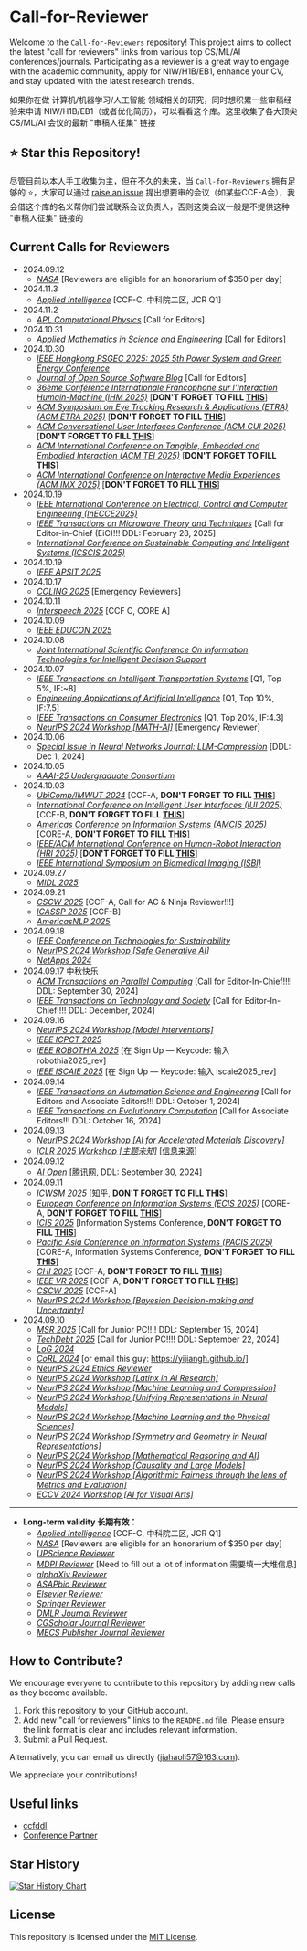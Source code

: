 # Call-for-Reviewer
Welcome to the ``Call-for-Reviewers`` repository! This project aims to collect the latest "call for reviewers" links from various top CS/ML/AI conferences/journals. Participating as a reviewer is a great way to engage with the academic community, apply for NIW/H1B/EB1, enhance your CV, and stay updated with the latest research trends.

如果你在做 计算机/机器学习/人工智能 领域相关的研究，同时想积累一些审稿经验来申请 NIW/H1B/EB1（或者优化简历），可以看看这个库。这里收集了各大顶尖 CS/ML/AI 会议的最新 "审稿人征集" 链接

## :star: Star this Repository!
尽管目前以本人手工收集为主，但在不久的未来，当 ``Call-for-Reviewers`` 拥有足够的 :star:，大家可以通过 [raise an issue](https://github.com/jiahaoli57/Call-for-Reviewers/issues) 提出想要审的会议（如某些CCF-A会），我会借这个库的名义帮你们尝试联系会议负责人，否则这类会议一般是不提供这种 "审稿人征集" 链接的

## Current Calls for Reviewers
- 2024.09.12
  - *[NASA](https://science.nasa.gov/researchers/volunteer-review-panels/)* [Reviewers are eligible for an honorarium of $350 per day]
- 2024.11.3
  - *[Applied Intelligence](https://forms.gle/ohAqfxZzGWt1NNsy8)* [CCF-C, 中科院二区, JCR Q1]
- 2024.11.2
  - *[APL Computational Physics](https://publishing.aip.org/publications/journals/apl-computational-physics-coming-soon/#applications)* [Call for Editors]
- 2024.10.31
  - *[Applied Mathematics in Science and Engineering](https://mp.weixin.qq.com/s/q6CPoNSJlWayrx61Ls8CyA)* [Call for Editors]
- 2024.10.30
  - *[IEEE Hongkong PSGEC 2025: 2025 5th Power System and Green Energy Conference](2024-10-30.md)*
  - *[Journal of Open Source Software Blog](https://blog.joss.theoj.org/2024/10/call-for-editors)* [Call for Editors]
  - *[36ème Conférence Internationale Francophone sur l'Interaction Humain-Machine (IHM 2025)](https://new.precisionconference.com/review_volunteering)* [**DON'T FORGET TO FILL [THIS](https://new.precisionconference.com/expertise)**]
  - *[ACM Symposium on Eye Tracking Research & Applications (ETRA) (ACM ETRA 2025)](https://new.precisionconference.com/review_volunteering)* [**DON'T FORGET TO FILL [THIS](https://new.precisionconference.com/expertise)**]
  - *[ACM Conversational User Interfaces Conference (ACM CUI 2025)](https://new.precisionconference.com/review_volunteering)* [**DON'T FORGET TO FILL [THIS](https://new.precisionconference.com/expertise)**]
  - *[ACM International Conference on Tangible, Embedded and Embodied Interaction (ACM TEI 2025)](https://new.precisionconference.com/review_volunteering)* [**DON'T FORGET TO FILL [THIS](https://new.precisionconference.com/expertise)**]
  - *[ACM International Conference on Interactive Media Experiences (ACM IMX 2025)](https://new.precisionconference.com/review_volunteering)* [**DON'T FORGET TO FILL [THIS](https://new.precisionconference.com/expertise)**]
- 2024.10.19
  - *[IEEE International Conference on Electrical, Control and Computer Engineering (InECCE2025)](https://docs.google.com/forms/d/e/1FAIpQLScUlZzhZl3snr8AO1MxXbRnx25TuBmgZ1c6W-VxbfsX1OIw0A/viewform)*
  - *[IEEE Transactions on Microwave Theory and Techniques](https://mtt.org/tmtt-eic/)*  [Call for Editor-in-Chief (EiC)!!! DDL: February 28, 2025]
  - *[International Conference on Sustainable Computing and Intelligent Systems (ICSCIS 2025)](https://docs.google.com/forms/d/e/1FAIpQLScaSo1d-J94AY1Qc4Ek3GObriiBOdoPzAjZrtp80VMMQLqqZg/viewform)*
- 2024.10.19
  - *[IEEE APSIT 2025](https://docs.google.com/forms/d/e/1FAIpQLSehRKPRArKl0SOuwvqestgWeeWuA25vQnAkkL64bbsuEVBLiQ/viewform)*
- 2024.10.17
  - *[COLING 2025](https://docs.google.com/forms/d/e/1FAIpQLSfDIxZGeyKOe5nV8YFUreNxA4Uw367oYpP1G3OD2jM3he-3Dw/viewform)* [Emergency Reviewers]
- 2024.10.11
  - *[Interspeech 2025](https://www.isca-speech.org/Reviewing)* [CCF C, CORE A]
- 2024.10.09
  - *[IEEE EDUCON 2025](https://2025.ieee-educon.org/authors/become-a-reviewer)*
- 2024.10.08
  - *[Joint International Scientific Conference On Information Technologies for Intelligent Decision Support](https://docs.google.com/forms/d/e/1FAIpQLSc-x_LwP4NoRk1VoBzq1GWXu-tE-HyEg-JZ6Dv-1YhAN-oHoA/viewform)*
- 2024.10.07
  - *[IEEE Transactions on Intelligent Transportation Systems](2024-10-7.md)* [Q1, Top 5%, IF:~8]
  - *[Engineering Applications of Artificial Intelligence](2024-10-7.md)* [Q1, Top 10%, IF:7.5]
  - *[IEEE Transactions on Consumer Electronics](2024-10-7.md)* [Q1, Top 20%, IF:4.3]
  - *[NeurIPS 2024 Workshop [MATH-AI]](https://docs.google.com/forms/d/e/1FAIpQLSdlw9FjMuet6CASIh5maH9F9Nfi2hRp2MGy4NfyZ3yqnXq7kg/viewform)* [Emergency Reviewer]
- 2024.10.06
  - *[Special Issue in Neural Networks Journal: LLM-Compression](https://docs.google.com/forms/d/e/1FAIpQLScgUoQMAnzhuyaIjbYPPTr_RfB3vdAi63xE4VZrMZKFBRdXiw/viewform)* [DDL: Dec 1, 2024]
- 2024.10.05
  - *[AAAI-25 Undergraduate Consortium](https://docs.google.com/forms/d/e/1FAIpQLSeiyBjTcgahxraOZQXGHf0ZduIWYbDDxcqrH5BNaSQqb5E8yg/viewform)*
- 2024.10.03
  - *[UbiComp/IMWUT 2024](https://new.precisionconference.com/review_volunteering)* [CCF-A, **DON'T FORGET TO FILL [THIS](https://new.precisionconference.com/expertise)**]
  - *[International Conference on Intelligent User Interfaces (IUI 2025)](https://new.precisionconference.com/review_volunteering)* [CCF-B, **DON'T FORGET TO FILL [THIS](https://new.precisionconference.com/expertise)**]
  - *[Americas Conference on Information Systems (AMCIS 2025)](https://new.precisionconference.com/review_volunteering)* [CORE-A, **DON'T FORGET TO FILL [THIS](https://new.precisionconference.com/expertise)**]
  - *[IEEE/ACM International Conference on Human-Robot Interaction (HRI 2025)](https://new.precisionconference.com/review_volunteering)* [**DON'T FORGET TO FILL [THIS](https://new.precisionconference.com/expertise)**]
  - *[IEEE International Symposium on Biomedical Imaging (ISBI)](https://app.smartsheet.com/b/form/91a1042f66be411fb81620f03c0c7d0c)*
- 2024.09.27
  - *[MIDL 2025](https://docs.google.com/forms/d/e/1FAIpQLSe7K7gTRGfadEd4L7rfe2xUOReoVyPDu3a9G2Epke9tZiLjbw/viewform)*
- 2024.09.21
  - *[CSCW 2025](https://docs.google.com/forms/d/e/1FAIpQLSdJhldOjvzdThddgYFDs6Nk9-q3g-nur4au0I7_seEyfZjlnw/viewform)* [CCF-A, Call for AC & Ninja Reviewer!!!]
  - *[ICASSP 2025](https://docs.google.com/forms/d/1wtydYrDyOVJsGha75g5X7keSG4CUXZxQoXF6905gxPk/viewform?edit_requested=true)* [CCF-B]
  - *[AmericasNLP 2025](https://docs.google.com/forms/d/e/1FAIpQLSfeCT7vKE-rzPcxPcvN5jY6AyzgCFyKl3kVbKIUhUiF013tdA/viewform)*
- 2024.09.18
  - *[IEEE Conference on Technologies for Sustainability](https://ieee-sustech.org/about/reviewer-application/)*
  - *[NeurIPS 2024 Workshop [Safe Generative AI]](https://docs.google.com/forms/d/e/1FAIpQLSeRL7MuAT7JFHokwC8nL_xpVbs-unX1bNX0ZaNHdKUKBcJEfg/viewform)*
  - *[NetApps 2024](https://docs.google.com/forms/d/e/1FAIpQLSct8bLRwbPXwhQNQ4g4hBaOfAelUJ66hG48nW-E2OtUFErlgw/viewform)*
- 2024.09.17 中秋快乐
  - *[ACM Transactions on Parallel Computing](https://dl.acm.org/pb-assets/static_journal_pages/topc/pdf/TOPCEiCCall4Nominations-1723659832.pdf)* [Call for Editor-In-Chief!!!! DDL: September 30, 2024]
  - *[IEEE Transactions on Technology and Society](https://ieeexplore.ieee.org/stamp/stamp.jsp?tp=&arnumber=10680486)* [Call for Editor-In-Chief!!!! DDL: December, 2024]
- 2024.09.16
  - *[NeurIPS 2024 Workshop [Model Interventions]](https://docs.google.com/forms/d/e/1FAIpQLSd8Jcuz5b70qey9bJO4tyPdQMCnhsxYFpAG69abG-SYa85Y2g/viewform)*
  - *[IEEE ICPCT 2025](https://docs.google.com/forms/d/e/1FAIpQLSeJcLkmzvLMxFq37_fNotd-h4UPIyvB_5IDyp8oLCfMGduHJw/viewform)*
  - *[IEEE ROBOTHIA 2025](https://www.ihsanyassin.com/robothia2025_oc/openconf.php)* [在 Sign Up — Keycode: 输入 robothia2025_rev]
  - *[IEEE ISCAIE 2025](https://www.ihsanyassin.com/iscaie2025_oc/openconf.php)* [在 Sign Up — Keycode: 输入 iscaie2025_rev]
- 2024.09.14
  - *[IEEE Transactions on Automation Science and Engineering](https://www.ieee-ras.org/about-ras/latest-news/call-for-nominations-editors-and-associate-editors-for-ieee-transactions-on-automation-science-and-engineering-t-ase)* [Call for Editors and Associate Editors!!! DDL: October 1, 2024]
  - *[IEEE Transactions on Evolutionary Computation](https://cis.ieee.org/publications/t-evolutionary-computation/call-for-associate-editors-for-the-ieee-transactions-on-evolutionary-computation)* [Call for Associate Editors!!! DDL: October 16, 2024]
- 2024.09.13
  - *[NeurIPS 2024 Workshop [AI for Accelerated Materials Discovery]](https://docs.google.com/forms/d/e/1FAIpQLSfraxa4rFvWVzobYAaBv_By2k42k3hg0WhitLaoq6saQUX8cA/viewform)*
  - *[ICLR 2025 Workshop [主题未知]](https://docs.google.com/forms/d/e/1FAIpQLSd0MSOj3rYlpai_wPvCUf6GwOR0hX1fEfTkGr5kBwOSNApmuw/viewform)* [[信息来源](https://x.com/EzgiKorkmazAI/status/1834177398822392169)]
- 2024.09.12
  - *[AI Open](https://www.surveymonkey.com/r/B8LZBJK)* [[腾讯网](https://new.qq.com/rain/a/20240718A03X7300?suid=&media_id=), DDL: September 30, 2024]
- 2024.09.11
  - *[ICWSM 2025](https://new.precisionconference.com/review_volunteering)* [[知乎](https://www.zhihu.com/question/64638075/answer/579293667), **DON'T FORGET TO FILL [THIS](https://new.precisionconference.com/expertise)**]
  - *[European Conference on Information Systems (ECIS 2025)](https://new.precisionconference.com/review_volunteering)* [CORE-A, **DON'T FORGET TO FILL [THIS](https://new.precisionconference.com/expertise)**]
  - *[ICIS 2025](https://new.precisionconference.com/review_volunteering)* [Information Systems Conference, **DON'T FORGET TO FILL [THIS](https://new.precisionconference.com/expertise)**]
  - *[Pacific Asia Conference on Information Systems (PACIS 2025)](https://new.precisionconference.com/review_volunteering)* [CORE-A, Information Systems Conference, **DON'T FORGET TO FILL [THIS](https://new.precisionconference.com/expertise)**]
  - *[CHI 2025](https://new.precisionconference.com/review_volunteering)* [CCF-A, **DON'T FORGET TO FILL [THIS](https://new.precisionconference.com/expertise)**]
  - *[IEEE VR 2025](https://new.precisionconference.com/review_volunteering)* [CCF-A, **DON'T FORGET TO FILL [THIS](https://new.precisionconference.com/expertise)**]
  - *[CSCW 2025](https://www.surveymonkey.com/r/Z7ZGL55)* [CCF-A]
  - *[NeurIPS 2024 Workshop [Bayesian Decision-making and Uncertainty]](https://docs.google.com/forms/d/e/1FAIpQLSck5qebBOpjp0CiFzkXzjyXH9NNPvZSStlrNntNeP1VIjN6Wg/viewform)*
- 2024.09.10
  - *[MSR 2025](https://docs.google.com/forms/d/e/1FAIpQLSfuH_AM7r0pGIDYV6wIMFs5TLwq7BtwEWQk20HrtCPTG2sGsw/viewform)* [Call for Junior PC!!!! DDL: September 15, 2024]
  - *[TechDebt 2025](https://docs.google.com/forms/d/e/1FAIpQLSfuH_AM7r0pGIDYV6wIMFs5TLwq7BtwEWQk20HrtCPTG2sGsw/viewform)* [Call for Junior PC!!!! DDL: September 22, 2024]
  - *[LoG 2024](https://docs.google.com/forms/d/e/1FAIpQLSez4duReyGdDL6M2dH-_1lK5f8RLeztbdiLtc9Qazd4n0Xhlw/viewform)*
  - *[CoRL 2024](https://docs.google.com/forms/d/e/1FAIpQLSfZ_JYSqcAgC6kjzWP2_Z6BXRKgCwVnQsJ3-nnvlKU_NfjT1A/viewform)* [or email this guy: https://yijiangh.github.io/]
  - *[NeurIPS 2024 Ethics Reviewer](https://docs.google.com/forms/d/e/1FAIpQLSf2rSb39StaINrNhB5MUEbcKWnmp_z124cChe_McNWd8Kdo-g/viewform)*
  - *[NeurIPS 2024 Workshop [Latinx in AI Research]](https://docs.google.com/forms/d/e/1FAIpQLSeNqddag6H6BbDFDoF0-ZvMiavCs58RfUG3zwfwBe4gecy4YA/viewform)*
  - *[NeurIPS 2024 Workshop [Machine Learning and Compression]](https://docs.google.com/forms/d/e/1FAIpQLScCa9k2dyfO8NYZfbmw-GVW6qjKyAbfoC7yj9wXHMIgIyzBVg/viewform)*
  - *[NeurIPS 2024 Workshop [Unifying Representations in Neural Models]](https://docs.google.com/forms/d/e/1FAIpQLSc3zAjhSoxr6hse18UY7IsrJjx3eLZRerucRd3CUH1VD0LcYw/viewform)*
  - *[NeurIPS 2024 Workshop [Machine Learning and the Physical Sciences]](https://docs.google.com/forms/d/e/1FAIpQLSeND5Z34kydMmTtnvPLuTMO8nnV3OO9no5bT8N19udxtbGrKw/viewform)*
  - *[NeurIPS 2024 Workshop [Symmetry and Geometry in Neural Representations]](https://docs.google.com/forms/d/e/1FAIpQLSePb6xB7RfHyBfOOevFCVEZTA0mR5-KSEVDkgyg86kvQiyoDw/viewform)*
  - *[NeurIPS 2024 Workshop [Mathematical Reasoning and AI]](https://forms.gle/BssMrXeGgfMfLLFH9)*
  - *[NeurIPS 2024 Workshop [Causality and Large Models]](https://docs.google.com/forms/d/e/1FAIpQLScllUlTlk4P-c7HYrgPw051YME2HoFyZgWEl_LaetJ59G1lyw/viewform)*
  - *[NeurIPS 2024 Workshop [Algorithmic Fairness through the lens of Metrics and Evaluation]](https://forms.gle/oernBELkiKf5aGvW6)*
  - *[ECCV 2024 Workshop [AI for Visual Arts]](https://docs.google.com/forms/d/e/1FAIpQLSeEd5hx6QLMURTyn655TVSVYXUWR6_EzgBrwdNVek-3xPeI3g/viewform)*

---

- **Long-term validity 长期有效：**
  - *[Applied Intelligence](https://forms.gle/ohAqfxZzGWt1NNsy8)* [CCF-C, 中科院二区, JCR Q1]
  - *[NASA](https://science.nasa.gov/researchers/volunteer-review-panels/)* [Reviewers are eligible for an honorarium of $350 per day]
  - *[UPScience Reviewer](http://www.upubscience.com/Join-Reviewer-Team.aspx?ClassID=32)*
  - *[MDPI Reviewer](https://susy.mdpi.com/volunteer_reviewer_info)* [Need to fill out a lot of information 需要填一大堆信息]
  - *[alphaXiv Reviewer](https://docs.google.com/forms/d/11ve-4cL0axTDcqnHF66zX6greFV76yxqtnWpI5xYQj4/viewform?edit_requested=true)*
  - *[ASAPbio Reviewer](https://docs.google.com/forms/d/e/1FAIpQLSePY3I9EateaNXy-_FR9D_jLcuUvYniAAeV0VvfuSnXQhRCAQ/viewform)*
  - *[Elsevier Reviewer](https://reviewerhub.elsevier.com/reviewer/volunteer/journal)*
  - *[Springer Reviewer](https://support.springer.com/en/support/solutions/articles/6000229865-how-to-be-considered-as-a-peer-reviewer-at-springer-nature)*
  - *[DMLR Journal Reviewer](https://docs.google.com/forms/d/e/1FAIpQLSd0ryrkEky-fVCtrGR2NYFETzY8Oi8Kh4WJ3hE5u2tGyNE8vg/viewform)*
  - *[CGScholar Journal Reviewer](https://cgscholar.com/cg_support/en/docs/40-become-a-volunteer-reviewer)*
  - *[MECS Publisher Journal Reviewer](https://www.mecs-press.org/cfe.html)*
 
<!-- 
## Expired Calls for Reviewers
- *[NeurIPS 2024 Workshop [Fusing Neuroscience and AI]](https://docs.google.com/forms/d/e/1FAIpQLScImuCkNd5o7BaxVRObsZr91Gwp-m7H2Xm1F0zziKreA3S6yw/viewform)*
- *[NeurIPS 2024 Workshop [Women in Machine Learning]](https://docs.google.com/forms/d/e/1FAIpQLSfNj7hc4coBvf6pJ_PjBMspH3NszPTcKOent1JwYSA72zz0oQ/viewform)*
- *[NeurIPS 2024 Workshop [Time Series in the Age of Large Models]](https://docs.google.com/forms/d/e/1FAIpQLSdOa2gEKTmpSvqa9tbQGEQbm7uxmGlht-04qA3u0agoWIaO5w/viewform)*
- *[EMNLP 2024 Workshop [Multilingual Representation Learning]](https://docs.google.com/forms/d/e/1FAIpQLSc7xpENgZObkiOpPXV01vlBjB2N7V33rgQ3qPHzyqzoa4wAUw/viewform)*
- *[CSCW 2024](https://docs.google.com/forms/d/e/1FAIpQLSf_8VYchx8jo0EeoslumApo7M5lsvqHJL4p71CjEFWai3LNKA/viewform)* [CCF-A; DDL: August 22, 2024]
- *[ICSE 2025](https://docs.google.com/forms/d/e/1FAIpQLSfak3xYDPh5UEnTCiRTR2XCyATXRIMHrDX-n4YUmaxG1f6QZg/closedform)* [Call for Shadow PC]
- *[SIGMOD 2024 Availability and Reproducibility Committee](https://docs.google.com/forms/d/e/1FAIpQLSfmTuRIoNwozNgwOcgQiYTKrEMPLBPVps6Vn2odgqAOMpeNew/viewform)* [DDL: August 10, 2024]
- *[ISSTA 2024](https://docs.google.com/forms/d/e/1FAIpQLSd49-9EbvGkGp_jBL4Mbv8FZunaalNOBR2h2YBLB27yK14i5w/closedform)*
- *[NAACL 2024 Workshop [Student Research]](https://docs.google.com/forms/d/e/1FAIpQLScGOxyIlFDa3g5UzKFV621rXVwrQFaFVdDF5pDdmlR6FkeM6Q/viewform)*
- *[NAACL 2024 Workshop [Queer in AI]](https://docs.google.com/forms/d/e/1FAIpQLScnv9YEpzkUFL4LTuWp2nLIRXuNhjvCnmJbf1zw0dH7Bndq0g/viewform)*
- *[ICML 2024 Workshop [AI for Science]](https://docs.google.com/forms/d/e/1FAIpQLSc9Ro5mpRTYcsX0jb2IOgXjmZCiof01QzQJZ5B1HEVG2Ob9TA/closedform)*
- *[ICML 2024 Workshop [Structured Probabilistic Inference & Generative Modeling]](https://docs.google.com/forms/d/e/1FAIpQLSe2VHtsVv1Emoc_veQFxocTVplC1DcSSpTV1FBEm62q6JfdYA/viewform)*
- *[NeurIPS 2023 Workshop [Algorithmic Fairness through the Lens of Time]](https://forms.gle/oernBELkiKf5aGvW6)*
- *[NeurIPS 2023 Workshop [New in Machine Learning]](https://forms.gle/LTRbZoYWziC23XSAA)*
-->

## How to Contribute?
We encourage everyone to contribute to this repository by adding new calls as they become available.

1.  Fork this repository to your GitHub account.
2.  Add new "call for reviewers" links to the `README.md` file.  Please ensure the link format is clear and includes relevant information.
3.  Submit a Pull Request.

Alternatively, you can email us directly (jiahaoli57@163.com).

We appreciate your contributions!

## Useful links
- [ccfddl](https://ccfddl.github.io/)
- [Conference Partner](https://www.myhuiban.com/search?SearchForm%5Bkey%5D=PACIS)

## Star History

<a href="https://star-history.com/#jiahaoli57/Call-for-Reviewers&Timeline">
 <picture>
   <source media="(prefers-color-scheme: dark)" srcset="https://api.star-history.com/svg?repos=jiahaoli57/Call-for-Reviewers&type=Timeline&theme=dark" />
   <source media="(prefers-color-scheme: light)" srcset="https://api.star-history.com/svg?repos=jiahaoli57/Call-for-Reviewers&type=Timeline" />
   <img alt="Star History Chart" src="https://api.star-history.com/svg?repos=jiahaoli57/Call-for-Reviewers&type=Timeline" />
 </picture>
</a>

## License

This repository is licensed under the [MIT License](LICENSE).

